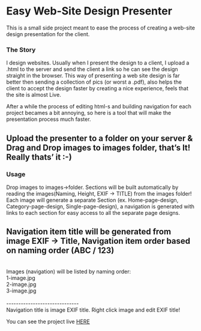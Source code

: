 <h1>Easy Web-Site Design Presenter</h1>
<p>
This is a small side project meant to ease the process of creating a web-site design presentation for the client.
</p>
<h3>The Story</h3>
<p>
I design websites. Usually when I present the design to a client, I upload a .html to the server and send the client a link so he can see the design straight in the browser. This way of presenting a web site design is far better then sending a collection of pics (or worst a .pdf), also helps the client to accept the design faster by creating a nice experience, feels that the site is almost Live.
</p>
<p>
After a while the process of editing html-s and building navigation for each project becames a bit annoying, so here is a tool that will make the presentation process much faster.
</p>



<h2>Upload the presenter to a folder on your server & Drag and Drop images to images folder, that’s It! Really thats’ it :-)</h2>

<h3>Usage</h3>
<p>
Drop images to images->folder. Sections will be built automatically by reading the images(Naming, Height, EXIF -> TITLE) from the images folder! Each image will generate a separate Section (ex. Home-page-design, Category-page-design, Single-page-design), a navigation is generated with links to each section for easy access to all the separate page designs.

Navigation item title will be generated from image EXIF -> Title, Navigation item order based on naming order (ABC / 123)
<br/>
------------------------------
<br/>
Images (navigation) will be listed by naming order:
<br/>
1-image.jpg<br/>
2-image.jpg<br/>
3-image.jpg<br/>
<br/>
------------------------------
<br/>
Navigation title is image EXIF title. Right click image and edit EXIF title!
</p>
<p>
You can see the project live <a href="http://presenter.siteparticles.com/" target="_blank" title="Easy Web-Site Design Presenter">HERE</a>
</p>

